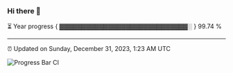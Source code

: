 ### Hi there 👋

⏳ Year progress { ▓▓▓▓▓▓▓▓▓▓▓▓▓▓▓▓▓▓▓▓▓▓▓▓▓▓▓▓▓░ } 99.74 %

---

⏰ Updated on Sunday, December 31, 2023, 1:23 AM UTC

![Progress Bar CI](https://github.com/arthurbuhl/arthurbuhl/workflows/Progress%20Bar%20CI/badge.svg)
